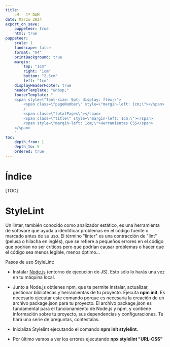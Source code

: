 ```yaml
---
title: 
    LM - 1º DAM
date: Marzo 2024
export_on_save:
    puppeteer: true
    html: true
puppeteer:
    scale: 1
    landscape: false
    format: "A4"
    printBackground: true
    margin:
        top: "1cm"
        right: "1cm"
        bottom: "2.5cm"
        left: "1cm"
    displayHeaderFooter: true
    headerTemplate: "&nbsp;"
    footerTemplate: "
    <span style=\"font-size: 9pt; display: flex;\">
        <span class=\"pageNumber\" style=\"margin-left: 1cm;\"></span>
        /
        <span class=\"totalPages\"></span>
        <span class=\"title\" style=\"margin-left: 1cm;\"></span>
        <span style=\"margin-left: 1cm;\">Herramientas CSS</span>
    </span>
    "
toc:
    depth_from: 1
    depth_to: 5
    ordered: true
---
```



# Índice

[TOC]

<div style="page-break-after:always;"></div>


# StyleLint

Un linter, también conocido como analizador estático, es una herramienta de software que ayuda a identificar problemas en el código fuente o marcado antes de su uso. El término "linter" es una contracción de "lint" (pelusa o hilacha en inglés), que se refiere a pequeños errores en el código que podrían no ser críticos pero que podrían causar problemas o hacer que el código sea menos legible, menos óptimo...

Pasos de uso StyleLint:

- Instalar [Node.js](https://nodejs.org/en/download) (entorno de ejecución de JS). Esto sólo lo harás una vez en tu máquina local. 
  
- Junto a Node.js obtienes npm, que te permite instalar, actualizar, gestionar bibliotecas y herramientas de tu proyecto. Ejecuta **npm init**. Es necesario ejecutar este comando porque es necesaria la creación de un archivo package.json para tu proyecto. El archivo package.json es fundamental para el funcionamiento de Node.js y npm, y contiene información sobre tu proyecto, sus dependencias y configuraciones. Te hará una serie de preguntas, contéstalas.
  
- Inicializa Stylelint ejecutando el comando **npm init stylelint**.
  
- Por último vamos a ver los errores ejecutando **npx stylelint "URL-CSS"**

